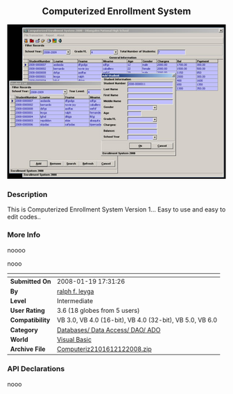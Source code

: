 ﻿<div align="center">

## Computerized Enrollment System

<img src="PIC20082122031435561.jpg">
</div>

### Description

This is Computerized Enrollment System Version 1... Easy to use and easy to edit codes..
 
### More Info
 
noooo

nooo


<span>             |<span>
---                |---
**Submitted On**   |2008-01-19 17:31:26
**By**             |[ralph f\. leyga](https://github.com/Planet-Source-Code/PSCIndex/blob/master/ByAuthor/ralph-f-leyga.md)
**Level**          |Intermediate
**User Rating**    |3.6 (18 globes from 5 users)
**Compatibility**  |VB 3\.0, VB 4\.0 \(16\-bit\), VB 4\.0 \(32\-bit\), VB 5\.0, VB 6\.0
**Category**       |[Databases/ Data Access/ DAO/ ADO](https://github.com/Planet-Source-Code/PSCIndex/blob/master/ByCategory/databases-data-access-dao-ado__1-6.md)
**World**          |[Visual Basic](https://github.com/Planet-Source-Code/PSCIndex/blob/master/ByWorld/visual-basic.md)
**Archive File**   |[Computeriz2101612122008\.zip](https://github.com/Planet-Source-Code/ralph-f-leyga-computerized-enrollment-system__1-70089/archive/master.zip)

### API Declarations

nooo





